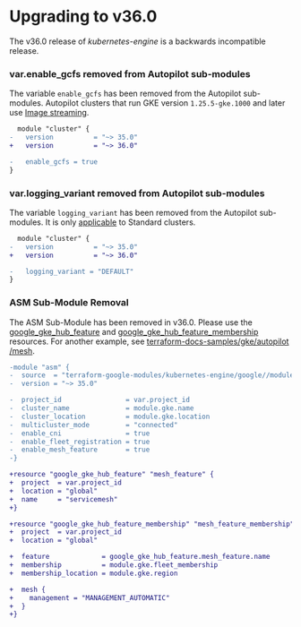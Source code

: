 # Upgrading to v36.0
The v36.0 release of *kubernetes-engine* is a backwards incompatible release.

### var.enable_gcfs removed from Autopilot sub-modules
The variable `enable_gcfs` has been removed from the Autopilot sub-modules. Autopilot clusters that run GKE version `1.25.5-gke.1000` and later use [Image streaming](https://cloud.google.com/kubernetes-engine/docs/how-to/image-streaming).

```diff
  module "cluster" {
-   version          = "~> 35.0"
+   version          = "~> 36.0"

-   enable_gcfs = true
}
```

### var.logging_variant removed from Autopilot sub-modules
The variable `logging_variant` has been removed from the Autopilot sub-modules. It is only [applicable](https://cloud.google.com/kubernetes-engine/docs/how-to/adjust-log-throughput) to Standard clusters.

```diff
  module "cluster" {
-   version          = "~> 35.0"
+   version          = "~> 36.0"

-   logging_variant = "DEFAULT"
}
```

### ASM Sub-Module Removal
The ASM Sub-Module has been removed in v36.0.  Please use the [google_gke_hub_feature](https://registry.terraform.io/providers/hashicorp/google/latest/docs/resources/gke_hub_feature#example-usage---enable-fleet-default-member-config-service-mesh) and [google_gke_hub_feature_membership](https://registry.terraform.io/providers/hashicorp/google/latest/docs/resources/gke_hub_feature_membership#example-usage---service-mesh) resources.  For another example, see [terraform-docs-samples/gke/autopilot
/mesh](https://github.com/terraform-google-modules/terraform-docs-samples/tree/main/gke/autopilot/basic).


```diff
-module "asm" {
-  source  = "terraform-google-modules/kubernetes-engine/google//modules/asm"
-  version = "~> 35.0"

-  project_id                = var.project_id
-  cluster_name              = module.gke.name
-  cluster_location          = module.gke.location
-  multicluster_mode         = "connected"
-  enable_cni                = true
-  enable_fleet_registration = true
-  enable_mesh_feature       = true
-}

+resource "google_gke_hub_feature" "mesh_feature" {
+  project  = var.project_id
+  location = "global"
+  name     = "servicemesh"
+}

+resource "google_gke_hub_feature_membership" "mesh_feature_membership" {
+  project  = var.project_id
+  location = "global"

+  feature             = google_gke_hub_feature.mesh_feature.name
+  membership          = module.gke.fleet_membership
+  membership_location = module.gke.region

+  mesh {
+    management = "MANAGEMENT_AUTOMATIC"
+  }
+}
```
